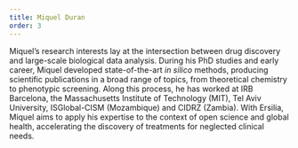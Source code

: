 ```yaml
---
title: Miquel Duran
order: 3
---
```

Miquel’s research interests lay at the intersection between drug discovery and large-scale biological data analysis. During his PhD studies and early career, Miquel developed state-of-the-art *in silico* methods, producing scientific publications in a broad range of topics, from theoretical chemistry to phenotypic screening. Along this process, he has worked at IRB Barcelona, the Massachusetts Institute of Technology (MIT), Tel Aviv University, ISGlobal-CISM (Mozambique) and CIDRZ (Zambia). With Ersilia, Miquel aims to apply his expertise to the context of open science and global health, accelerating the discovery of treatments for neglected clinical needs.

